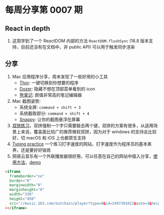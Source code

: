 # 每周分享第 0007 期

## React in depth

1. 这周学到了一个 ReactDOM 内部的方法 `ReactDOM.flushSync` (16.8 版本支持，目前还没有在文档中，非 public API) 可以用于触发同步渲染

## 分享

1. Mac 应用程序分享，周末发现了一些好用的小工具
   - [Thor](https://apps.apple.com/cn/app/thor/id1120999687?l=en&mt=12): 一键切换到你想要的程序
   - [Dozer](https://dozermac.com/): 隐藏不想在顶部菜单看到的 icon
   - [熊掌记](https://bear.app/cn/): 颜值非常高的笔记编辑器
2. Mac 截图姿势:
   - 系统全屏: `command + shift + 3`
   - 系统截取部分: `command + shift + 4`
   - [Snappy](http://snappy-app.com/): 让你的截图悬浮在屏幕
3. [双拼练习](https://api.ihint.me/shuang/)，双拼强制一个字只需要敲击两个键，双拼的方案有很多，从适用场景上来说，覆盖面比较广的推荐微软双拼，因为对于 windows 的支持会比较好，切 macOS 和 iOS 上也都原生支持
4. [Typing practice](https://www.keybr.com/) 一个练习打字速度的网站，打字速度作为程序员的基本素养，还是要好好锻炼
5. 网易云音乐有一个外联播放器很好用，可以任意在自己的网站中插入分享，[使用方法](https://music.163.com/#/outchain/0/2497301612/m/how)，[demo](https://music.163.com/outchain/player?type=0&id=2497301612&auto=1&height=430)

```html
<iframe
  frameborder="no"
  border="0"
  marginwidth="0"
  marginheight="0"
  width="330"
  height="450"
  src="//music.163.com/outchain/player?type=0&id=2497301612&auto=1&height=430"
></iframe>
```
